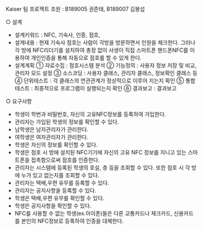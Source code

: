 Kaiser 팀 프로젝트
조원 : B189005 권준태, B189007 김봉섭

○ 설계
   - 설계키워드 : NFC, 기숙사, 인증, 점호, 
   - 설계내용 : 현재 기숙사 점호는 사람이 각방을 방문하면서 인원을 체크한다. 그러나 각 방에 NFC리더기를 설치하여 총장 없이 사생이 직접 스마트폰 핸드폰NFC를 이용하여 개인인증을 통해 자동으로 점호를 할 수 있게 한다.
   - 설계계획
     ① 자료수집 : 점호시스템 분석
     ② 기능정의 : 사용자 정보 저장 및 비교, 관리자 모드 설정
     ③ 소스코딩 : 사용자 클래스, 관리자 클래스, 정보확인 클래스 등
     ④ 단위테스트 : 각 클래스의 연관관계가 정상적으로 이루어 지는지 확인
     ⑤ 통합테스트 : 최종적으로 프로그램이 실행되는지 확인
     ⑥ 결과보고 : 결과보고

○ 요구사항
   - 학생이 학번과 비밀번호, 자신의 고유NFC정보를 등록하여 가입한다.
   - 관리자는 가입된 학생의 정보를 확인할 수 있다.
   - 남학생은 남자관리자가 관리한다.
   - 여학생은 여자관리자가 관리한다.
   - 학생은 자신의 정보를 확인할 수 있다.
   - 학생은 점호 시 방에 설치된 NFC기기에 자신의 고유 NFC 정보를 지니고 있는 스마트폰을 접촉함으로써 점호를 인증한다. 
   - 관리자는 시스템에 등록된 학생의 호실, 층 등을 조회할 수 있다. 또한 점호 시 각 방에 누가 있고 없는지를 조회할 수 있다. 
   - 관리자는 택배,우편 유무를 등록할 수 있다.
   - 관리자는 공지사항을 등록할 수 있다.
   - 학생은 택배,우편 유무를 확인할 수 있다.
   - 학생은 공지사항을 확인할 수 있다.
   - NFC를 사용할 수 없는 학생(ex.아이폰)들은 다른 교통카드나 체크카드, 신용카드를 본인의 NFC정보로 등록하여 인증을 대체한다.
